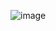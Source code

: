 ![image](https://user-images.githubusercontent.com/29282143/105147295-58c2d780-5b44-11eb-9d4d-8e32533d0ae9.png)

